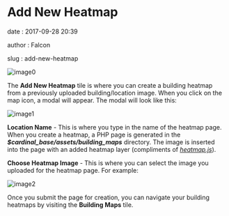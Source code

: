 Add New Heatmap
===============

date
:   2017-09-28 20:39

author
:   Falcon

slug
:   add-new-heatmap

![image0](http://cardinal.mcclunetechnologies.net/wp-content/uploads/2017/09/img_59cd965a82cd3.png)

The **Add New Heatmap** tile is where you can create a building heatmap
from a previously uploaded building/location image. When you click on
the map icon, a modal will appear. The modal will look like this:

![image1](http://cardinal.mcclunetechnologies.net/wp-content/uploads/2017/09/img_59cd96b2d4352.png)

**Location Name** - This is where you type in the name of the heatmap
page. When you create a heatmap, a PHP page is generated in the
***\$cardinal\_base/assets/building\_maps*** directory. The image is
inserted into the page with an added heatmap layer (compliments of
[*heatmap.js*](https://www.patrick-wied.at/static/heatmapjs/)).

**Choose Heatmap Image** - This is where you can select the image you
uploaded for the heatmap page. For example:

![image2](http://cardinal.mcclunetechnologies.net/wp-content/uploads/2017/09/img_59cd97b89a79a.png)

Once you submit the page for creation, you can navigate your building
heatmaps by visiting the **Building Maps** tile.
